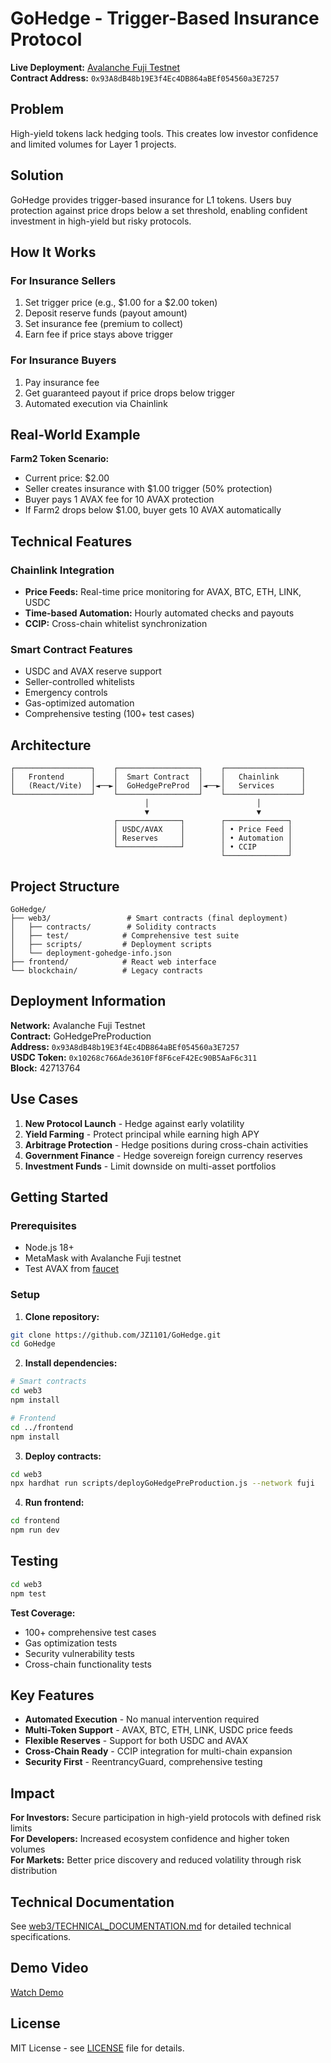 # GoHedge - Trigger-Based Insurance Protocol

**Live Deployment:** [Avalanche Fuji Testnet](https://testnet.snowtrace.io/address/0x93A8dB48b19E3f4Ec4DB864aBEf054560a3E7257)  
**Contract Address:** `0x93A8dB48b19E3f4Ec4DB864aBEf054560a3E7257`

## Problem

High-yield tokens lack hedging tools. This creates low investor confidence and limited volumes for Layer 1 projects.

## Solution

GoHedge provides trigger-based insurance for L1 tokens. Users buy protection against price drops below a set threshold, enabling confident investment in high-yield but risky protocols.

## How It Works

### For Insurance Sellers
1. Set trigger price (e.g., $1.00 for a $2.00 token)
2. Deposit reserve funds (payout amount)
3. Set insurance fee (premium to collect)
4. Earn fee if price stays above trigger

### For Insurance Buyers  
1. Pay insurance fee
2. Get guaranteed payout if price drops below trigger
3. Automated execution via Chainlink

## Real-World Example

**Farm2 Token Scenario:**
- Current price: $2.00
- Seller creates insurance with $1.00 trigger (50% protection)
- Buyer pays 1 AVAX fee for 10 AVAX protection
- If Farm2 drops below $1.00, buyer gets 10 AVAX automatically

## Technical Features

### Chainlink Integration
- **Price Feeds:** Real-time price monitoring for AVAX, BTC, ETH, LINK, USDC
- **Time-based Automation:** Hourly automated checks and payouts
- **CCIP:** Cross-chain whitelist synchronization

### Smart Contract Features
- USDC and AVAX reserve support
- Seller-controlled whitelists
- Emergency controls
- Gas-optimized automation
- Comprehensive testing (100+ test cases)

## Architecture

```
┌─────────────────┐    ┌──────────────────┐    ┌─────────────────┐
│   Frontend      │    │  Smart Contract  │    │   Chainlink     │
│   (React/Vite)  │◄──►│  GoHedgePreProd  │◄──►│   Services      │
└─────────────────┘    └──────────────────┘    └─────────────────┘
                              │                        │
                              ▼                        ▼
                       ┌──────────────┐        ┌──────────────┐
                       │ USDC/AVAX    │        │ • Price Feed │
                       │ Reserves     │        │ • Automation │
                       └──────────────┘        │ • CCIP       │
                                               └──────────────┘
```

## Project Structure

```
GoHedge/
├── web3/                 # Smart contracts (final deployment)
│   ├── contracts/        # Solidity contracts
│   ├── test/            # Comprehensive test suite
│   ├── scripts/         # Deployment scripts
│   └── deployment-gohedge-info.json
├── frontend/            # React web interface
└── blockchain/          # Legacy contracts
```

## Deployment Information

**Network:** Avalanche Fuji Testnet  
**Contract:** GoHedgePreProduction  
**Address:** `0x93A8dB48b19E3f4Ec4DB864aBEf054560a3E7257`  
**USDC Token:** `0x10268c766Ade3610Ff8F6ceF42Ec90B5AaF6c311`  
**Block:** 42713764  

## Use Cases

1. **New Protocol Launch** - Hedge against early volatility
2. **Yield Farming** - Protect principal while earning high APY  
3. **Arbitrage Protection** - Hedge positions during cross-chain activities
4. **Government Finance** - Hedge sovereign foreign currency reserves
5. **Investment Funds** - Limit downside on multi-asset portfolios

## Getting Started

### Prerequisites
- Node.js 18+
- MetaMask with Avalanche Fuji testnet
- Test AVAX from [faucet](https://faucet.avax.network/)

### Setup

1. **Clone repository:**
```bash
git clone https://github.com/JZ1101/GoHedge.git
cd GoHedge
```

2. **Install dependencies:**
```bash
# Smart contracts
cd web3
npm install

# Frontend
cd ../frontend  
npm install
```

3. **Deploy contracts:**
```bash
cd web3
npx hardhat run scripts/deployGoHedgePreProduction.js --network fuji
```

4. **Run frontend:**
```bash
cd frontend
npm run dev
```

## Testing

```bash
cd web3
npm test
```

**Test Coverage:**
- 100+ comprehensive test cases
- Gas optimization tests
- Security vulnerability tests
- Cross-chain functionality tests

## Key Features

- **Automated Execution** - No manual intervention required
- **Multi-Token Support** - AVAX, BTC, ETH, LINK, USDC price feeds
- **Flexible Reserves** - Support for both USDC and AVAX
- **Cross-Chain Ready** - CCIP integration for multi-chain expansion
- **Security First** - ReentrancyGuard, comprehensive testing

## Impact

**For Investors:** Secure participation in high-yield protocols with defined risk limits  
**For Developers:** Increased ecosystem confidence and higher token volumes  
**For Markets:** Better price discovery and reduced volatility through risk distribution

## Technical Documentation

See [web3/TECHNICAL_DOCUMENTATION.md](web3/TECHNICAL_DOCUMENTATION.md) for detailed technical specifications.

## Demo Video

[Watch Demo](https://youtu.be/TjyQAORsQ0w)

## License

MIT License - see [LICENSE](LICENSE) file for details.